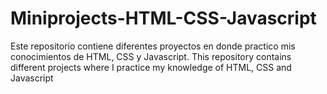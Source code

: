 # Miniprojects-HTML-CSS-Javascript
Este repositorio contiene diferentes proyectos en donde practico mis conocimientos de HTML, CSS y Javascript. This repository contains different projects where I practice my knowledge of HTML, CSS and Javascript
